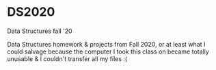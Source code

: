 # DS2020
Data Structures fall '20

Data Structures homework & projects from Fall 2020, or at least what I could salvage because the computer I took this class on became totally unusable & I couldn't transfer all my files :(
